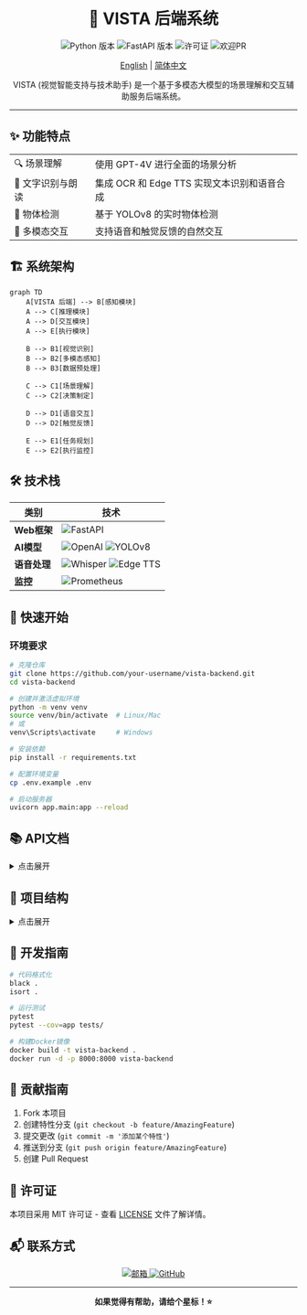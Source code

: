 <div align="center">

# 🌟 VISTA 后端系统

<p align="center">
  <img src="https://img.shields.io/badge/Python-3.9+-blue.svg" alt="Python 版本">
  <img src="https://img.shields.io/badge/FastAPI-0.68+-green.svg" alt="FastAPI 版本">
  <img src="https://img.shields.io/badge/License-MIT-yellow.svg" alt="许可证">
  <img src="https://img.shields.io/badge/PRs-welcome-brightgreen.svg" alt="欢迎PR">
</p>

[English](./README.md) | [简体中文](./README_zh.md)

VISTA (视觉智能支持与技术助手) 是一个基于多模态大模型的场景理解和交互辅助服务后端系统。

</div>

---

## ✨ 功能特点

<table>
  <tr>
    <td>🔍 场景理解</td>
    <td>使用 GPT-4V 进行全面的场景分析</td>
  </tr>
  <tr>
    <td>📝 文字识别与朗读</td>
    <td>集成 OCR 和 Edge TTS 实现文本识别和语音合成</td>
  </tr>
  <tr>
    <td>🎯 物体检测</td>
    <td>基于 YOLOv8 的实时物体检测</td>
  </tr>
  <tr>
    <td>🤝 多模态交互</td>
    <td>支持语音和触觉反馈的自然交互</td>
  </tr>
</table>

## 🏗️ 系统架构

```mermaid
graph TD
    A[VISTA 后端] --> B[感知模块]
    A --> C[推理模块]
    A --> D[交互模块]
    A --> E[执行模块]
    
    B --> B1[视觉识别]
    B --> B2[多模态感知]
    B --> B3[数据预处理]
    
    C --> C1[场景理解]
    C --> C2[决策制定]
    
    D --> D1[语音交互]
    D --> D2[触觉反馈]
    
    E --> E1[任务规划]
    E --> E2[执行监控]
```

## 🛠️ 技术栈

<div align="center">

| 类别 | 技术 |
|----------|-------------|
| **Web框架** | ![FastAPI](https://img.shields.io/badge/FastAPI-005571?style=for-the-badge&logo=fastapi) |
| **AI模型** | ![OpenAI](https://img.shields.io/badge/GPT--4V-412991?style=for-the-badge&logo=openai) ![YOLOv8](https://img.shields.io/badge/YOLOv8-00FFFF?style=for-the-badge) |
| **语音处理** | ![Whisper](https://img.shields.io/badge/Whisper-FF6F61?style=for-the-badge) ![Edge TTS](https://img.shields.io/badge/Edge_TTS-0078D7?style=for-the-badge) |
| **监控** | ![Prometheus](https://img.shields.io/badge/Prometheus-E6522C?style=for-the-badge&logo=prometheus) |

</div>

## 🚀 快速开始

### 环境要求

```bash
# 克隆仓库
git clone https://github.com/your-username/vista-backend.git
cd vista-backend

# 创建并激活虚拟环境
python -m venv venv
source venv/bin/activate  # Linux/Mac
# 或
venv\Scripts\activate     # Windows

# 安装依赖
pip install -r requirements.txt

# 配置环境变量
cp .env.example .env

# 启动服务器
uvicorn app.main:app --reload
```

## 📚 API文档

<details>
<summary>点击展开</summary>

### 感知模块
- `POST /api/perception/vision/detect`: 物体检测
- `GET /api/perception/sensing/collect`: 传感器数据采集
- `POST /api/perception/preprocessing/enhance`: 数据增强处理

### 推理模块
- `POST /api/inference/scene/understand`: 场景理解
- `POST /api/inference/decision/make`: 决策制定

### 交互模块
- `POST /api/interaction/speech/recognize`: 语音识别
- `POST /api/interaction/speech/synthesize`: 语音合成
- `POST /api/interaction/haptic/generate`: 触觉反馈生成

### 执行模块
- `POST /api/execution/task/plan`: 任务规划
- `GET /api/execution/task/{task_id}/status`: 任务状态查询
- `GET /api/execution/metrics`: 执行指标查询

</details>

## 📁 项目结构

<details>
<summary>点击展开</summary>

```
vista_backend/
├── 📁 app/                # 主应用目录
│   ├── 📄 main.py        # 主程序入口
│   ├── 📁 routers/       # 路由模块
│   └── 📁 models/        # 数据模型
├── 📁 perception/         # 感知模块
├── 📁 inference/         # 推理模块
├── 📁 interaction/       # 交互模块
├── 📁 execution/         # 执行模块
├── 📁 docs/              # 文档
├── 📁 tests/            # 测试用例
├── 📄 requirements.txt   # 项目依赖
└── 📄 README.md         # 项目说明
```

</details>

## 🔧 开发指南

```bash
# 代码格式化
black .
isort .

# 运行测试
pytest
pytest --cov=app tests/

# 构建Docker镜像
docker build -t vista-backend .
docker run -d -p 8000:8000 vista-backend
```

## 🤝 贡献指南

1. Fork 本项目
2. 创建特性分支 (`git checkout -b feature/AmazingFeature`)
3. 提交更改 (`git commit -m '添加某个特性'`)
4. 推送到分支 (`git push origin feature/AmazingFeature`)
5. 创建 Pull Request

## 📄 许可证

本项目采用 MIT 许可证 - 查看 [LICENSE](LICENSE) 文件了解详情。

## 📬 联系方式

<p align="center">
  <a href="mailto:fushaowen@stu.scu.edu.cn">
    <img src="https://img.shields.io/badge/邮箱-shaowenfu.pg%40gmail.com-blue?style=for-the-badge&logo=gmail" alt="邮箱">
  </a>
  <a href="https://github.com/shaowenfu">
    <img src="https://img.shields.io/badge/GitHub-Sherwen-black?style=for-the-badge&logo=github" alt="GitHub">
  </a>
</p>

---

<div align="center">

**如果觉得有帮助，请给个星标！⭐**

</div> 